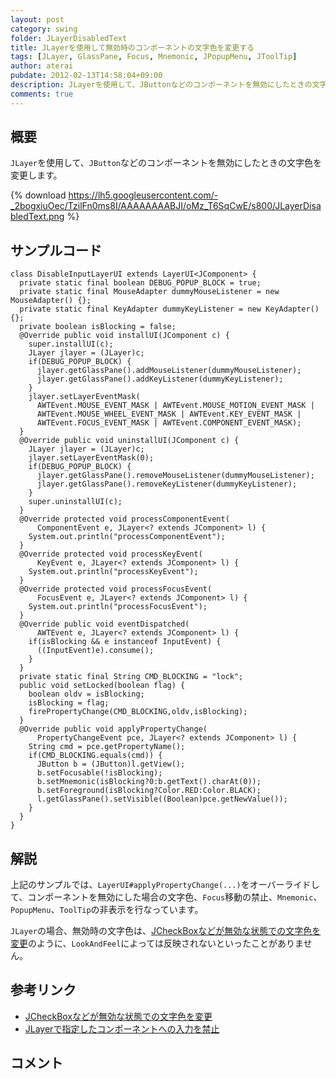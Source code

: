 ```yaml
---
layout: post
category: swing
folder: JLayerDisabledText
title: JLayerを使用して無効時のコンポーネントの文字色を変更する
tags: [JLayer, GlassPane, Focus, Mnemonic, JPopupMenu, JToolTip]
author: aterai
pubdate: 2012-02-13T14:58:04+09:00
description: JLayerを使用して、JButtonなどのコンポーネントを無効にしたときの文字色を変更します。
comments: true
---
```

## 概要
`JLayer`を使用して、`JButton`などのコンポーネントを無効にしたときの文字色を変更します。

{% download https://lh5.googleusercontent.com/-_2bogxiuOec/TzilFn0ms8I/AAAAAAAABJI/oMz_T6SqCwE/s800/JLayerDisabledText.png %}

## サンプルコード
<pre class="prettyprint"><code>class DisableInputLayerUI extends LayerUI&lt;JComponent&gt; {
  private static final boolean DEBUG_POPUP_BLOCK = true;
  private static final MouseAdapter dummyMouseListener = new MouseAdapter() {};
  private static final KeyAdapter dummyKeyListener = new KeyAdapter() {};
  private boolean isBlocking = false;
  @Override public void installUI(JComponent c) {
    super.installUI(c);
    JLayer jlayer = (JLayer)c;
    if(DEBUG_POPUP_BLOCK) {
      jlayer.getGlassPane().addMouseListener(dummyMouseListener);
      jlayer.getGlassPane().addKeyListener(dummyKeyListener);
    }
    jlayer.setLayerEventMask(
      AWTEvent.MOUSE_EVENT_MASK | AWTEvent.MOUSE_MOTION_EVENT_MASK |
      AWTEvent.MOUSE_WHEEL_EVENT_MASK | AWTEvent.KEY_EVENT_MASK |
      AWTEvent.FOCUS_EVENT_MASK | AWTEvent.COMPONENT_EVENT_MASK);
  }
  @Override public void uninstallUI(JComponent c) {
    JLayer jlayer = (JLayer)c;
    jlayer.setLayerEventMask(0);
    if(DEBUG_POPUP_BLOCK) {
      jlayer.getGlassPane().removeMouseListener(dummyMouseListener);
      jlayer.getGlassPane().removeKeyListener(dummyKeyListener);
    }
    super.uninstallUI(c);
  }
  @Override protected void processComponentEvent(
      ComponentEvent e, JLayer&lt;? extends JComponent&gt; l) {
    System.out.println("processComponentEvent");
  }
  @Override protected void processKeyEvent(
      KeyEvent e, JLayer&lt;? extends JComponent&gt; l) {
    System.out.println("processKeyEvent");
  }
  @Override protected void processFocusEvent(
      FocusEvent e, JLayer&lt;? extends JComponent&gt; l) {
    System.out.println("processFocusEvent");
  }
  @Override public void eventDispatched(
      AWTEvent e, JLayer&lt;? extends JComponent&gt; l) {
    if(isBlocking &amp;&amp; e instanceof InputEvent) {
      ((InputEvent)e).consume();
    }
  }
  private static final String CMD_BLOCKING = "lock";
  public void setLocked(boolean flag) {
    boolean oldv = isBlocking;
    isBlocking = flag;
    firePropertyChange(CMD_BLOCKING,oldv,isBlocking);
  }
  @Override public void applyPropertyChange(
      PropertyChangeEvent pce, JLayer&lt;? extends JComponent&gt; l) {
    String cmd = pce.getPropertyName();
    if(CMD_BLOCKING.equals(cmd)) {
      JButton b = (JButton)l.getView();
      b.setFocusable(!isBlocking);
      b.setMnemonic(isBlocking?0:b.getText().charAt(0));
      b.setForeground(isBlocking?Color.RED:Color.BLACK);
      l.getGlassPane().setVisible((Boolean)pce.getNewValue());
    }
  }
}
</code></pre>

## 解説
上記のサンプルでは、`LayerUI#applyPropertyChange(...)`をオーバーライドして、コンポーネントを無効にした場合の文字色、`Focus`移動の禁止、`Mnemonic`、`PopupMenu`、`ToolTip`の非表示を行なっています。

`JLayer`の場合、無効時の文字色は、[JCheckBoxなどが無効な状態での文字色を変更](http://terai.xrea.jp/Swing/DisabledTextColor.html)のように、`LookAndFeel`によっては反映されないといったことがありません。

## 参考リンク
- [JCheckBoxなどが無効な状態での文字色を変更](http://terai.xrea.jp/Swing/DisabledTextColor.html)
- [JLayerで指定したコンポーネントへの入力を禁止](http://terai.xrea.jp/Swing/DisableInputLayer.html)

<!-- dummy comment line for breaking list -->

## コメント
